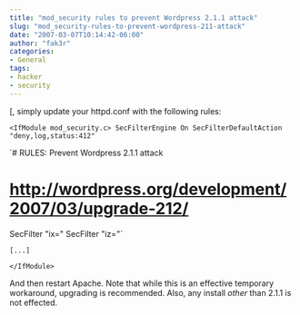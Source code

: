 ```yaml
---
title: "mod_security rules to prevent Wordpress 2.1.1 attack"
slug: "mod_security-rules-to-prevent-wordpress-211-attack"
date: "2007-03-07T10:14:42-06:00"
author: "fak3r"
categories:
- General
tags:
- hacker
- security
---
```


[, simply update your httpd.conf with the following rules:

`<IfModule mod_security.c>
SecFilterEngine On
SecFilterDefaultAction "deny,log,status:412"`

`# RULES: Prevent Wordpress 2.1.1 attack
# http://wordpress.org/development/2007/03/upgrade-212/
SecFilter "ix="
SecFilter "iz="`

`[...]`

`</IfModule>`

And then restart Apache. Note that while this is an effective temporary workaround, upgrading is recommended.  Also, any install *other* than 2.1.1 is not effected.
